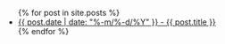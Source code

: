 <ul>
  {% for post in site.posts %}
    <li>
      <a href="{{ post.url }}">{{ post.date | date: "%-m/%-d/%Y" }} - {{ post.title }}</a>
    </li>
  {% endfor %}
</ul>
